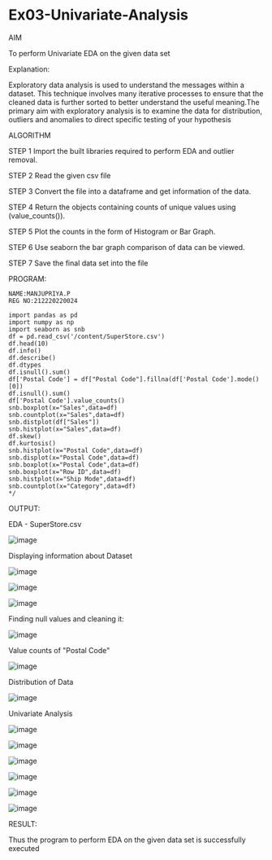 # Ex03-Univariate-Analysis


AIM


To perform Univariate EDA on the given data set



Explanation:

Exploratory data analysis is used to understand the messages within a dataset. This technique involves many iterative processes to ensure that the cleaned data is further sorted to better understand the useful meaning.The primary aim with exploratory analysis is to examine the data for distribution, outliers and anomalies to direct specific testing of your hypothesis


ALGORITHM




STEP 1
Import the built libraries required to perform EDA and outlier removal.

STEP 2
Read the given csv file

STEP 3
Convert the file into a dataframe and get information of the data.

STEP 4
Return the objects containing counts of unique values using (value_counts()).

STEP 5
Plot the counts in the form of Histogram or Bar Graph.

STEP 6
Use seaborn the bar graph comparison of data can be viewed.

STEP 7
Save the final data set into the file





PROGRAM:
~~~
NAME:MANJUPRIYA.P
REG NO:212220220024
~~~


~~~
import pandas as pd
import numpy as np
import seaborn as snb
df = pd.read_csv('/content/SuperStore.csv')
df.head(10)
df.info()
df.describe()
df.dtypes
df.isnull().sum()
df['Postal Code'] = df["Postal Code"].fillna(df['Postal Code'].mode()[0])
df.isnull().sum()
df['Postal Code'].value_counts()
snb.boxplot(x="Sales",data=df)
snb.countplot(x="Sales",data=df)
snb.distplot(df["Sales"])
snb.histplot(x="Sales",data=df)
df.skew()
df.kurtosis()
snb.histplot(x="Postal Code",data=df)
snb.displot(x="Postal Code",data=df)
snb.boxplot(x="Postal Code",data=df)
snb.boxplot(x="Row ID",data=df)
snb.histplot(x="Ship Mode",data=df)
snb.countplot(x="Category",data=df)
*/
~~~


OUTPUT:

EDA - SuperStore.csv


![image](https://user-images.githubusercontent.com/94911373/192078824-6ec9f43a-0d49-4247-b72c-268f62c06c56.png)



Displaying information about Dataset


![image](https://user-images.githubusercontent.com/94911373/192078873-96983e0b-e8f0-42f5-aaa3-67078f47d4a5.png)


![image](https://user-images.githubusercontent.com/94911373/192078879-efe9e46e-d82e-4e3d-a5e8-111118761a9b.png)


![image](https://user-images.githubusercontent.com/94911373/192078897-e98051e9-35f6-4c89-a4d2-377c2245501a.png)






Finding null values and cleaning it:



![image](https://user-images.githubusercontent.com/94911373/192078914-e4c27bbb-8ed2-4421-add3-3de57c1b892c.png)






Value counts of "Postal Code"



![image](https://user-images.githubusercontent.com/94911373/192078953-0ebb219c-7854-44ce-8060-d824e1103612.png)




Distribution of Data

![image](https://user-images.githubusercontent.com/94911373/192078968-25fa06f1-04cb-43ff-af60-dab7916e99d4.png)





Univariate Analysis


![image](https://user-images.githubusercontent.com/94911373/192078995-a0f5c31e-00a5-4d06-a030-216d4ee931da.png)




![image](https://user-images.githubusercontent.com/94911373/192078998-8aa29f5e-0a91-4a71-bc53-b955dbf06811.png)



![image](https://user-images.githubusercontent.com/94911373/192079004-4a082596-03d1-4f05-9e62-149a8d7d99ea.png)






![image](https://user-images.githubusercontent.com/94911373/192079011-6ab82e52-4dbf-4b8a-9f15-273b3f3bd697.png)




![image](https://user-images.githubusercontent.com/94911373/192079019-72242535-d41e-4098-b8fd-d652d5a2c2be.png)







![image](https://user-images.githubusercontent.com/94911373/192079059-e5f7d132-5f0f-4fea-816a-a02e9958b1e6.png)






RESULT:

Thus the program to perform EDA on the given data set is successfully executed





